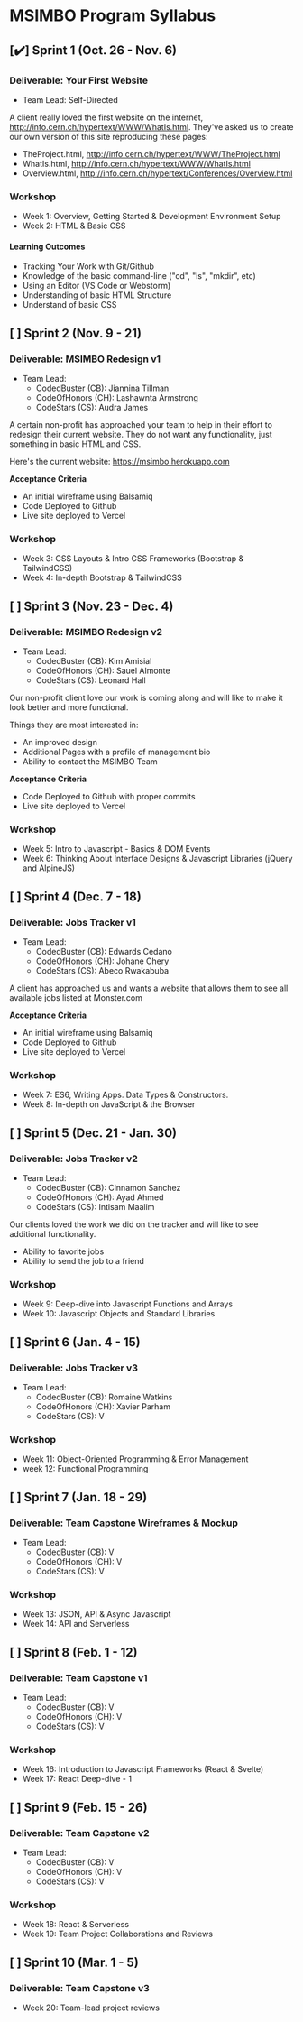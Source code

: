 # MSIMBO Program Syllabus

## [✔️] Sprint 1  (Oct. 26 - Nov. 6)
### Deliverable: Your First Website
- Team Lead: Self-Directed

A client really loved the first website on the internet, http://info.cern.ch/hypertext/WWW/WhatIs.html. They've asked us to create our own version of this site reproducing these pages:

- TheProject.html, http://info.cern.ch/hypertext/WWW/TheProject.html
- WhatIs.html, http://info.cern.ch/hypertext/WWW/WhatIs.html
- Overview.html, http://info.cern.ch/hypertext/Conferences/Overview.html

### Workshop
- Week 1: Overview, Getting Started & Development Environment Setup 
- Week 2: HTML & Basic CSS

#### Learning Outcomes
- Tracking Your Work with Git/Github
- Knowledge of the basic command-line ("cd", "ls", "mkdir", etc)
- Using an Editor (VS Code or Webstorm)
- Understanding of basic HTML Structure
- Understand of basic CSS

## [ ] Sprint 2  (Nov. 9 - 21)
### Deliverable: MSIMBO Redesign v1
- Team Lead: 
    - CodedBuster (CB): Jiannina Tillman
    - CodeOfHonors (CH): Lashawnta Armstrong
    - CodeStars (CS): Audra James

A certain non-profit has approached your team to help in their effort to redesign their current website. They do not want any functionality, just something in basic HTML and CSS.

Here's the current website: https://msimbo.herokuapp.com

**Acceptance Criteria**
- An initial wireframe using Balsamiq
- Code Deployed to Github
- Live site deployed to Vercel

### Workshop
- Week 3: CSS Layouts & Intro CSS Frameworks (Bootstrap & TailwindCSS)
- Week 4: In-depth Bootstrap & TailwindCSS 


## [ ] Sprint 3  (Nov. 23 - Dec. 4)
### Deliverable: MSIMBO Redesign v2
- Team Lead: 
    - CodedBuster (CB): Kim Amisial 
    - CodeOfHonors (CH): Sauel Almonte
    - CodeStars (CS): Leonard Hall
    
Our non-profit client love our work is coming along and will like to make it look better and more functional.

Things they are most interested in:
- An improved design
- Additional Pages with a profile of management bio
- Ability to contact the MSIMBO Team

**Acceptance Criteria**
- Code Deployed to Github with proper commits
- Live site deployed to Vercel

### Workshop
- Week 5: Intro to Javascript - Basics & DOM Events
- Week 6: Thinking About Interface Designs & Javascript Libraries (jQuery and AlpineJS)

## [ ] Sprint 4 (Dec. 7 - 18)
### Deliverable: Jobs Tracker v1
- Team Lead: 
    - CodedBuster (CB): Edwards Cedano  
    - CodeOfHonors (CH): Johane Chery
    - CodeStars (CS): Abeco Rwakabuba

A client has approached us and wants a website that allows them to see all available jobs listed at Monster.com

**Acceptance Criteria**
- An initial wireframe using Balsamiq
- Code Deployed to Github
- Live site deployed to Vercel

### Workshop
- Week 7: ES6, Writing Apps. Data Types & Constructors.
- Week 8: In-depth on JavaScript & the Browser

## [ ] Sprint 5 (Dec. 21 - Jan. 30)
### Deliverable: Jobs Tracker v2
- Team Lead: 
    - CodedBuster (CB): Cinnamon Sanchez
    - CodeOfHonors (CH): Ayad Ahmed
    - CodeStars (CS): Intisam Maalim

Our clients loved the work we did on the tracker and will like to see additional functionality.

- Ability to favorite jobs
- Ability to send the job to a friend

### Workshop
- Week 9: Deep-dive into Javascript Functions and Arrays
- Week 10: Javascript Objects and Standard Libraries

## [ ] Sprint 6 (Jan. 4 - 15)
### Deliverable: Jobs Tracker v3
- Team Lead: 
    - CodedBuster (CB): Romaine Watkins 
    - CodeOfHonors (CH): Xavier Parham
    - CodeStars (CS): V
    
### Workshop
- Week 11: Object-Oriented Programming & Error Management
- week 12: Functional Programming

## [ ] Sprint 7 (Jan. 18 - 29)
### Deliverable: Team Capstone Wireframes & Mockup
- Team Lead: 
    - CodedBuster (CB): V
    - CodeOfHonors (CH): V
    - CodeStars (CS): V

### Workshop
- Week 13: JSON, API & Async Javascript
- Week 14: API and Serverless

## [ ] Sprint 8 (Feb. 1 - 12)
### Deliverable: Team Capstone v1 
- Team Lead: 
    - CodedBuster (CB): V
    - CodeOfHonors (CH): V
    - CodeStars (CS): V

### Workshop
- Week 16: Introduction to Javascript Frameworks (React & Svelte)
- Week 17: React Deep-dive - 1

## [ ] Sprint 9 (Feb. 15 - 26)
### Deliverable: Team Capstone v2
- Team Lead: 
    - CodedBuster (CB): V
    - CodeOfHonors (CH): V
    - CodeStars (CS): V
    
### Workshop
- Week 18: React & Serverless
- Week 19: Team Project Collaborations and Reviews

## [ ] Sprint 10 (Mar. 1 - 5)
### Deliverable: Team Capstone v3

- Week 20: Team-lead project reviews


